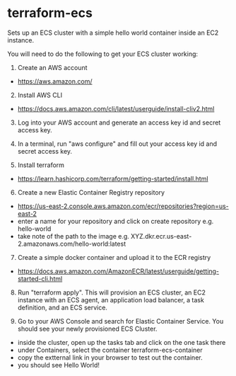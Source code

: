 # terraform-ecs
Sets up an ECS cluster with a simple hello world container inside an EC2 instance.

You will need to do the following to get your ECS cluster working:

1. Create an AWS account
- https://aws.amazon.com/

2. Install AWS CLI 
- https://docs.aws.amazon.com/cli/latest/userguide/install-cliv2.html

3. Log into your AWS account and generate an access key id and secret access key.

4. In a terminal, run "aws configure" and fill out your access key id and secret access key. 

5. Install terraform
- https://learn.hashicorp.com/terraform/getting-started/install.html

6. Create a new Elastic Container Registry repository
- https://us-east-2.console.aws.amazon.com/ecr/repositories?region=us-east-2
- enter a name for your repository and click on create repository e.g. hello-world
- take note of the path to the image e.g. XYZ.dkr.ecr.us-east-2.amazonaws.com/hello-world:latest

7. Create a simple docker container and upload it to the ECR registry
- https://docs.aws.amazon.com/AmazonECR/latest/userguide/getting-started-cli.html

8. Run "terraform apply". This will provision an ECS cluster, an EC2 instance with an ECS agent, an application load 
balancer, a task definition, and an ECS service.

9. Go to your AWS Console and search for Elastic Container Service. You should see your newly provisioned ECS Cluster.
- inside the cluster, open up the tasks tab and click on the one task there
- under Containers, select the container terraform-ecs-container
- copy the extternal link in your browser to test out the container.
- you should see Hello World!

